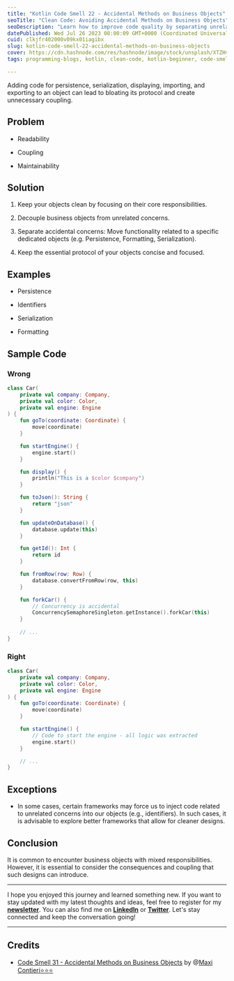 ```yaml
---
title: "Kotlin Code Smell 22 - Accidental Methods on Business Objects"
seoTitle: "Clean Code: Avoiding Accidental Methods on Business Objects"
seoDescription: "Learn how to improve code quality by separating unrelated concerns from business objects. Prevent coupling and maintain readability."
datePublished: Wed Jul 26 2023 08:00:09 GMT+0000 (Coordinated Universal Time)
cuid: clkjfr402000v09kx01iagibx
slug: kotlin-code-smell-22-accidental-methods-on-business-objects
cover: https://cdn.hashnode.com/res/hashnode/image/stock/unsplash/XTZHvQ9MUKI/upload/8f397712cf318923e98a36e9d5fde76b.jpeg
tags: programming-blogs, kotlin, clean-code, kotlin-beginner, code-smell-1

---
```


Adding code for persistence, serialization, displaying, importing, and exporting to an object can lead to bloating its protocol and create unnecessary coupling.

## Problem

* Readability
    
* Coupling
    
* Maintainability
    

## Solution

1. Keep your objects clean by focusing on their core responsibilities.
    
2. Decouple business objects from unrelated concerns.
    
3. Separate accidental concerns: Move functionality related to a specific dedicated objects (e.g. Persistence, Formatting, Serialization).
    
4. Keep the essential protocol of your objects concise and focused.
    

## Examples

* Persistence
    
* Identifiers
    
* Serialization
    
* Formatting
    

## Sample Code

### Wrong

```kotlin
class Car(
    private val company: Company,
    private val color: Color,
    private val engine: Engine
) {
    fun goTo(coordinate: Coordinate) {
        move(coordinate)
    }

    fun startEngine() {
        engine.start()
    }

    fun display() {
        println("This is a $color $company")
    }

    fun toJson(): String {
        return "json"
    }

    fun updateOnDatabase() {
        database.update(this)
    }

    fun getId(): Int {
        return id
    }

    fun fromRow(row: Row) {
        database.convertFromRow(row, this)
    }

    fun forkCar() {
        // Concurrency is accidental
        ConcurrencySemaphoreSingleton.getInstance().forkCar(this)
    }
    
    // ...
}
```

### Right

```kotlin
class Car(
    private val company: Company,
    private val color: Color,
    private val engine: Engine
) {
    fun goTo(coordinate: Coordinate) {
        move(coordinate)
    }

    fun startEngine() {
        // Code to start the engine - all logic was extracted
        engine.start()
    }

    // ...
}
```

## Exceptions

* In some cases, certain frameworks may force us to inject code related to unrelated concerns into our objects (e.g., identifiers). In such cases, it is advisable to explore better frameworks that allow for cleaner designs.
    

## Conclusion

It is common to encounter business objects with mixed responsibilities. However, it is essential to consider the consequences and coupling that such designs can introduce.

---

I hope you enjoyed this journey and learned something new. If you want to stay updated with my latest thoughts and ideas, feel free to register for my [**newsletter**](https://yonatankarp.com/newsletter). You can also find me on [**LinkedIn**](https://www.linkedin.com/in/yonatankarp/) or [**Twitter**](https://twitter.com/yonatan_karp). Let's stay connected and keep the conversation going!

---

## Credits

* [Code Smell 31 - Accidental Methods on Business Objects](https://maximilianocontieri.com/code-smell-31-accidental-methods-on-business-objects) by @[Maxi Contieri⭐⭐⭐](@mcsee)